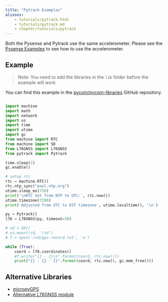 ```yaml
---
title: "Pytrack Examples"
aliases:
    - tutorials/pytrack.html
    - tutorials/pytrack.md
    - chapter/tutorials/pytrack
---
```


Both the Pysense and Pytrack use the same accelerometer. Please see the [Pysense Examples](../pysense) to see how to use the accelerometer.

## Example

>Note: You need to add the libraries in the `lib` folder before the example will work

You can find this example in the [pycom/pycom-libraries](https://github.com/pycom/pycom-libraries) GitHub repository.

```python

import machine
import math
import network
import os
import time
import utime
import gc
from machine import RTC
from machine import SD
from L76GNSS import L76GNSS
from pytrack import Pytrack

time.sleep(2)
gc.enable()

# setup rtc
rtc = machine.RTC()
rtc.ntp_sync("pool.ntp.org")
utime.sleep_ms(750)
print('\nRTC Set from NTP to UTC:', rtc.now())
utime.timezone(7200)
print('Adjusted from UTC to EST timezone', utime.localtime(), '\n')

py = Pytrack()
l76 = L76GNSS(py, timeout=30)

# sd = SD()
# os.mount(sd, '/sd')
# f = open('/sd/gps-record.txt', 'w')

while (True):
    coord = l76.coordinates()
    #f.write("{} - {}\n".format(coord, rtc.now()))
    print("{} - {} - {}".format(coord, rtc.now(), gc.mem_free()))
```

## Alternative Libraries

* [micropyGPS](https://github.com/inmcm/micropyGPS)
* [Alternative L76GNSS module](https://github.com/andrethemac/L76GLNSV4/blob/master/L76GNSV4.py)
